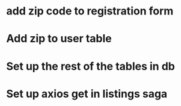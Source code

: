 # add zip code to registration form
# Add zip to user table
# Set up the rest of the tables in db
# Set up axios get in listings saga